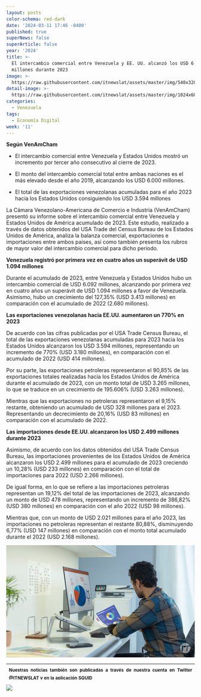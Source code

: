 ```yaml
---
layout: posts
color-schema: red-dark
date: '2024-03-11 17:46 -0400'
published: true
superNews: false
superArticle: false
year: '2024'
title: >-
  El intercambio comercial entre Venezuela y EE. UU. alcanzó los USD 6 mil
  millones durante 2023
image: >-
  https://raw.githubusercontent.com/itnewslat/assets/master/img/540x320/Analisis-Graficos-p.jpg
detail-image: >-
  https://raw.githubusercontent.com/itnewslat/assets/master/img/1024x680/Analisis-Graficos-g.jpg
categories:
  - Venezuela
tags:
  - Economía Digital
week: '11'
---
```

**Según VenAmCham**

- El intercambio comercial entre Venezuela y Estados Unidos mostró un incremento por tercer año consecutivo al cierre de 2023.

- El monto del intercambio comercial total entre ambas naciones es el más elevado desde el año 2019, alcanzando los USD 6.000 millones.

- El total de las exportaciones venezolanas acumuladas para el año 2023 hacia los Estados Unidos consiguiendo los USD 3.594 millones

La Cámara Venezolano-Americana de Comercio e Industria (VenAmCham) presentó su informe sobre el intercambio comercial entre Venezuela y Estados Unidos de América acumulado de 2023. Este estudio, realizado a través de datos obtenidos del USA Trade del Census Bureau de los Estados Unidos de América, analiza la balanza comercial, exportaciones e importaciones entre ambos países, así como también presenta los rubros de mayor valor del intercambio comercial para dicho periodo.

**Venezuela registró por primera vez en cuatro años un superávit de USD 1.094 millones**

Durante el acumulado de 2023, entre Venezuela y Estados Unidos hubo un intercambio comercial de USD 6.092 millones, alcanzando por primera vez en cuatro años un superávit de USD 1.094 millones a favor de Venezuela. Asimismo, hubo un crecimiento del 127,35% (USD 3.413 millones) en comparación con el acumulado de 2022 (2.680 millones).

**Las exportaciones venezolanas hacia EE.UU. aumentaron un 770% en 2023**

De acuerdo con las cifras publicadas por el USA Trade Census Bureau, el total de las exportaciones venezolanas acumuladas para 2023 hacia los Estados Unidos alcanzaron los USD 3.594 millones, representando un incremento de 770% (USD 3.180 millones), en comparación con el acumulado de 2022 (USD 414 millones).

Por su parte, las exportaciones petroleras representaron el 90,85% de las exportaciones totales realizadas hacia los Estados Unidos de América durante el acumulado de 2023, con un monto total de USD 3.265 millones, lo que se traduce en un crecimiento de 195.606% (USD 3.263 millones).

Mientras que las exportaciones no petroleras representaron el 9,15% restante, obteniendo un acumulado de USD 328 millones para el 2023. Representando un decrecimiento de 20,16% (USD 83 millones) en comparación con el acumulado de 2022.

**Las importaciones desde EE.UU. alcanzaron los USD 2.499 millones durante 2023**

Asimismo, de acuerdo con los datos obtenidos del USA Trade Census Bureau, las importaciones provenientes de los Estados Unidos de América alcanzaron los USD 2.499 millones para el acumulado de 2023 creciendo un 10,28% (USD 233 millones) en comparación con el total de importaciones para 2022 (USD 2.266 millones).

De igual forma, en lo que se refiere a las importaciones petroleras representan un 19,12% del total de las importaciones de 2023, alcanzando un monto de USD 478 millones, representando un incremento de 386,82% (USD 380 millones) en comparación con el año 2022 (USD 98 millones).

Mientras que, con un monto de USD 2.021 millones para el año 2023, las importaciones no petroleras representan el restante 80,88%, disminuyendo 6,77% (USD 147 millones) en comparación con el monto total acumulado durante el 2022 (USD 2.168 millones).

![](https://raw.githubusercontent.com/itnewslat/assets/master/img/540x320/Analisis-Graficos-p.jpg)

<table style="height: 42px;" width="569">
<tbody>
<tr>
<td style="text-align: justify;"><sub><strong>Nuestras noticias también son publicadas a través de nuestra cuenta en Twitter <a href="https://twitter.com/itnewslat?lang=es">@ITNEWSLAT</a> y en la aplicación <a href="https://squidapp.co/en/">SQUID</a></strong></sub></td>
</tr>
</tbody>
</table>

<img src="https://tracker.metricool.com/c3po.jpg?hash=56f88a41e39ab42c063cc51676587a04"/>